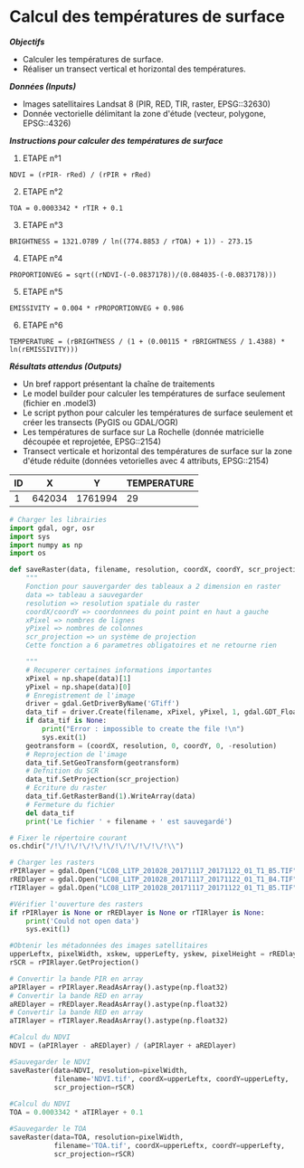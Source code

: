 # Calcul des températures de surface

***Objectifs***
- Calculer les températures de surface.
- Réaliser un transect vertical et horizontal des températures.

***Données (Inputs)***
- Images satellitaires Landsat 8 (PIR, RED, TIR, raster, EPSG::32630)
- Donnée vectorielle délimitant la zone d'étude (vecteur, polygone, EPSG::4326)

***Instructions pour calculer des températures de surface***
1. ETAPE n°1

```
NDVI = (rPIR- rRed) / (rPIR + rRed)
```

2. ETAPE n°2

```
TOA = 0.0003342 * rTIR + 0.1
```

3. ETAPE n°3

```
BRIGHTNESS = 1321.0789 / ln((774.8853 / rTOA) + 1)) - 273.15
```

4. ETAPE n°4

```
PROPORTIONVEG = sqrt((rNDVI-(-0.0837178))/(0.084035-(-0.0837178)))
```

5. ETAPE n°5

```
EMISSIVITY = 0.004 * rPROPORTIONVEG + 0.986
```

6. ETAPE n°6

```
TEMPERATURE = (rBRIGHTNESS / (1 + (0.00115 * rBRIGHTNESS / 1.4388) * ln(rEMISSIVITY)))
```

***Résultats attendus (Outputs)***
- Un bref rapport présentant la chaîne de traitements
- Le model builder pour calculer les températures de surface seulement (fichier en .model3)
- Le script python pour calculer les températures de surface seulement et créer les transects (PyGIS ou GDAL/OGR)
- Les températures de surface sur La Rochelle (donnée matricielle découpée et reprojetée, EPSG::2154)
- Transect verticale et horizontal des températures de surface sur la zone d'étude réduite (données vetorielles avec 4 attributs, EPSG::2154)

| ID  | X      | Y       | TEMPERATURE    |
| --- | ------ | ------- | -------------- |
| 1   | 642034 | 1761994 |  29            |

```python
# Charger les librairies
import gdal, ogr, osr
import sys
import numpy as np
import os

def saveRaster(data, filename, resolution, coordX, coordY, scr_projection):
    """
    Fonction pour sauvergarder des tableaux a 2 dimension en raster
    data => tableau a sauvegarder
    resolution => resolution spatiale du raster
    coordX/coordY => coordonnees du point point en haut a gauche
    xPixel => nombres de lignes
    yPixel => nombres de colonnes
    scr_projection => un système de projection
    Cette fonction a 6 parametres obligatoires et ne retourne rien

    """
    # Recuperer certaines informations importantes
    xPixel = np.shape(data)[1]
    yPixel = np.shape(data)[0]
    # Enregistrement de l'image
    driver = gdal.GetDriverByName('GTiff')
    data_tif = driver.Create(filename, xPixel, yPixel, 1, gdal.GDT_Float32)
    if data_tif is None:
        print("Error : impossible to create the file !\n")
        sys.exit(1)
    geotransform = (coordX, resolution, 0, coordY, 0, -resolution)
    # Reprojection de l'image
    data_tif.SetGeoTransform(geotransform)
    # Defnition du SCR
    data_tif.SetProjection(scr_projection)
    # Ecriture du raster
    data_tif.GetRasterBand(1).WriteArray(data)
    # Fermeture du fichier
    del data_tif
    print('Le fichier ' + filename + ' est sauvegardé')

# Fixer le répertoire courant
os.chdir("/!\/!\/!\/!\/!\/!\/!\/!\/!\/!\\")

# Charger les rasters 
rPIRlayer = gdal.Open("LC08_L1TP_201028_20171117_20171122_01_T1_B5.TIF")
rREDlayer = gdal.Open("LC08_L1TP_201028_20171117_20171122_01_T1_B4.TIF")
rTIRlayer = gdal.Open("LC08_L1TP_201028_20171117_20171122_01_T1_B5.TIF")

#Vérifier l'ouverture des rasters
if rPIRlayer is None or rREDlayer is None or rTIRlayer is None:
    print('Could not open data')
    sys.exit(1)

#Obtenir les métadonnées des images satellitaires
upperLeftx, pixelWidth, xskew, upperLefty, yskew, pixelHeight = rREDlayer.GetGeoTransform()
rSCR = rPIRlayer.GetProjection()

# Convertir la bande PIR en array
aPIRlayer = rPIRlayer.ReadAsArray().astype(np.float32)
# Convertir la bande RED en array
aREDlayer = rREDlayer.ReadAsArray().astype(np.float32)
# Convertir la bande RED en array
aTIRlayer = rTIRlayer.ReadAsArray().astype(np.float32)

#Calcul du NDVI
NDVI = (aPIRlayer - aREDlayer) / (aPIRlayer + aREDlayer)

#Sauvegarder le NDVI
saveRaster(data=NDVI, resolution=pixelWidth,
           filename='NDVI.tif', coordX=upperLeftx, coordY=upperLefty,
           scr_projection=rSCR)
           
#Calcul du NDVI
TOA = 0.0003342 * aTIRlayer + 0.1

#Sauvegarder le TOA
saveRaster(data=TOA, resolution=pixelWidth,
           filename='TOA.tif', coordX=upperLeftx, coordY=upperLefty,
           scr_projection=rSCR)
```


